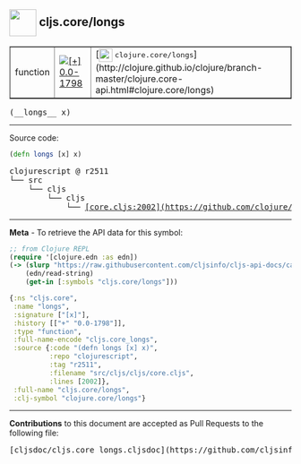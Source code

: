 ## <img width="48px" valign="middle" src="http://i.imgur.com/Hi20huC.png"> cljs.core/longs

 <table border="1">
<tr>

<td>function</td>
<td><a href="https://github.com/cljsinfo/cljs-api-docs/tree/0.0-1798"><img valign="middle" alt="[+] 0.0-1798" src="https://img.shields.io/badge/+-0.0--1798-lightgrey.svg"></a> </td>
<td>
[<img height="24px" valign="middle" src="http://i.imgur.com/1GjPKvB.png"> <samp>clojure.core/longs</samp>](http://clojure.github.io/clojure/branch-master/clojure.core-api.html#clojure.core/longs)
</td>
</tr>
</table>

 <samp>
(__longs__ x)<br>
</samp>

---





Source code:

```clj
(defn longs [x] x)
```

 <pre>
clojurescript @ r2511
└── src
    └── cljs
        └── cljs
            └── <ins>[core.cljs:2002](https://github.com/clojure/clojurescript/blob/r2511/src/cljs/cljs/core.cljs#L2002)</ins>
</pre>


---

__Meta__ - To retrieve the API data for this symbol:

```clj
;; from Clojure REPL
(require '[clojure.edn :as edn])
(-> (slurp "https://raw.githubusercontent.com/cljsinfo/cljs-api-docs/catalog/cljs-api.edn")
    (edn/read-string)
    (get-in [:symbols "cljs.core/longs"]))
```

```clj
{:ns "cljs.core",
 :name "longs",
 :signature ["[x]"],
 :history [["+" "0.0-1798"]],
 :type "function",
 :full-name-encode "cljs.core_longs",
 :source {:code "(defn longs [x] x)",
          :repo "clojurescript",
          :tag "r2511",
          :filename "src/cljs/cljs/core.cljs",
          :lines [2002]},
 :full-name "cljs.core/longs",
 :clj-symbol "clojure.core/longs"}

```

---

__Contributions__ to this document are accepted as Pull Requests to the following file:

 <pre>
[cljsdoc/cljs.core_longs.cljsdoc](https://github.com/cljsinfo/cljs-api-docs/blob/master/cljsdoc/cljs.core_longs.cljsdoc)
</pre>

